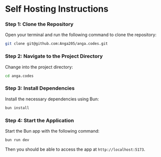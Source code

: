 # Self Hosting Instructions

### Step 1: Clone the Repository

Open your terminal and run the following command to clone the repository:

```sh
git clone git@github.com:Anga205/anga.codes.git
```

### Step 2: Navigate to the Project Directory

Change into the project directory:

```sh
cd anga.codes
```

### Step 3: Install Dependencies

Install the necessary dependencies using Bun:

```sh
bun install
```

### Step 4: Start the Application

Start the Bun app with the following command:

```sh
bun run dev
```

Then you should be able to access the app at `http://localhost:5173`.